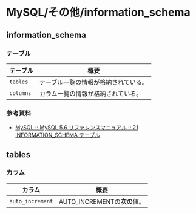 # MySQL/その他/information_schema

## information_schema

### テーブル

| テーブル  | 概要                                 |
| --------- | ------------------------------------ |
| `tables`  | テーブル一覧の情報が格納されている。 |
| `columns` | カラム一覧の情報が格納されている。   |

### 参考資料

- [MySQL :: MySQL 5.6 リファレンスマニュアル :: 21 INFORMATION_SCHEMA テーブル](https://dev.mysql.com/doc/refman/5.6/ja/information-schema.html)

## tables

### カラム

| カラム           | 概要                         |
| ---------------- | ---------------------------- |
| `auto_increment` | AUTO_INCREMENTの**次の**値。 |
